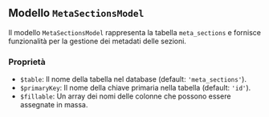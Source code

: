 ## Modello `MetaSectionsModel`

Il modello `MetaSectionsModel` rappresenta la tabella `meta_sections` e fornisce funzionalità per la gestione dei metadati delle sezioni.

### Proprietà

* `$table`: Il nome della tabella nel database (default: `'meta_sections'`).
* `$primaryKey`: Il nome della chiave primaria nella tabella (default: `'id'`).
* `$fillable`: Un array dei nomi delle colonne che possono essere assegnate in massa.
